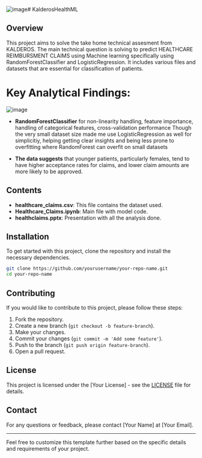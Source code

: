 ![image](https://github.com/user-attachments/assets/3eb242bc-abc0-4509-889e-d337a9538aaa)# KalderosHealthML


## Overview
This project aims to solve the take home technical assesment from KALDEROS. The main technical question is solving to predict HEALTHCARE REIMBURSMENT CLAIMS using Machine learning specifically using RandomForestClassifier and LogisticRegression.   It includes various files and datasets that are essential for classification of patients.

# Key Analytical Findings:
![image](https://github.com/user-attachments/assets/56105546-459f-4f5a-be22-f2221751ea17)

- **RandomForestClassifier** for non-linearity handling, feature importance, handling of categorical features, cross-validation performance
Though the very small dataset size made me use LogisticRegression as well for simplicitiy, helping getting clear insights and being less prone to overfitting where RandomForest can overfit on small datasets

- **The data suggests** that younger patients, particularly females, tend to have higher acceptance rates for claims, and lower claim amounts are more likely to be approved. 



## Contents
- **healthcare_claims.csv**: This file contains the dataset used.
- **Healthcare_Claims.ipynb**: Main file with model code.
- **healthclaims.pptx**: Presentation with all the analysis done.

## Installation
To get started with this project, clone the repository and install the necessary dependencies.

```bash
git clone https://github.com/yourusername/your-repo-name.git
cd your-repo-name
```


## Contributing
If you would like to contribute to this project, please follow these steps:
1. Fork the repository.
2. Create a new branch (`git checkout -b feature-branch`).
3. Make your changes.
4. Commit your changes (`git commit -m 'Add some feature'`).
5. Push to the branch (`git push origin feature-branch`).
6. Open a pull request.

## License
This project is licensed under the [Your License] - see the [LICENSE](LICENSE) file for details.

## Contact
For any questions or feedback, please contact [Your Name] at [Your Email].

---

Feel free to customize this template further based on the specific details and requirements of your project.
